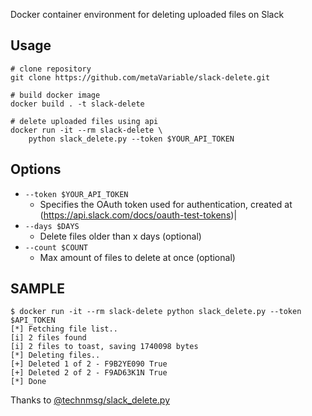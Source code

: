 Docker container environment for deleting uploaded files on Slack

## Usage
```
# clone repository
git clone https://github.com/metaVariable/slack-delete.git

# build docker image
docker build . -t slack-delete

# delete uploaded files using api
docker run -it --rm slack-delete \
    python slack_delete.py --token $YOUR_API_TOKEN
```

## Options

- `--token $YOUR_API_TOKEN`
    - Specifies the OAuth token used for authentication, created at (https://api.slack.com/docs/oauth-test-tokens)|
- `--days $DAYS`
    - Delete files older than x days (optional)
- `--count $COUNT`
    - Max amount of files to delete at once (optional)

## SAMPLE
```
$ docker run -it --rm slack-delete python slack_delete.py --token $API_TOKEN
[*] Fetching file list..
[i] 2 files found
[i] 2 files to toast, saving 1740098 bytes
[*] Deleting files..
[+] Deleted 1 of 2 - F9B2YE090 True
[+] Deleted 2 of 2 - F9AD63K1N True
[*] Done
```

Thanks to [@technmsg/slack_delete.py](https://gist.github.com/technmsg/76c8120425df71a7058e986cca5e4b3f)